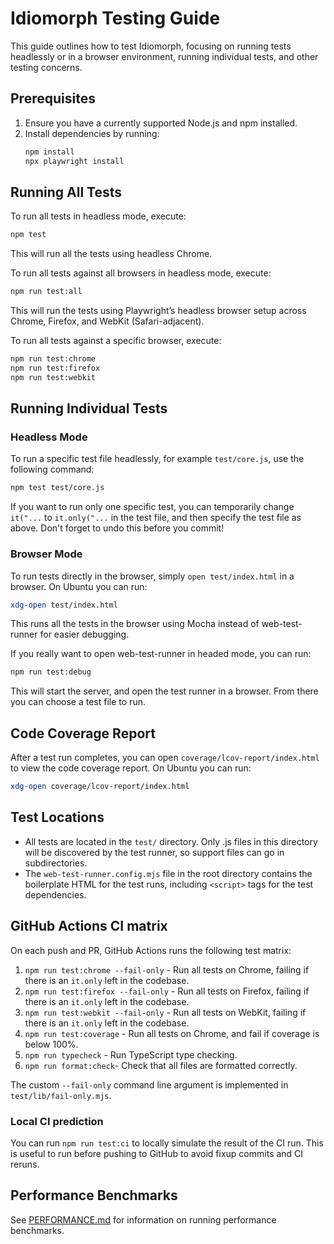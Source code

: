 # Idiomorph Testing Guide

This guide outlines how to test Idiomorph, focusing on running tests headlessly or in a browser environment, running individual tests, and other testing concerns.

## Prerequisites

1. Ensure you have a currently supported Node.js and npm installed.
2. Install dependencies by running:
   ```bash
   npm install
   npx playwright install
   ```

## Running All Tests

To run all tests in headless mode, execute:
```bash
npm test
```
This will run all the tests using headless Chrome.

To run all tests against all browsers in headless mode, execute:
```bash
npm run test:all
```
This will run the tests using Playwright’s headless browser setup across Chrome, Firefox, and WebKit (Safari-adjacent).

To run all tests against a specific browser, execute:
```bash
npm run test:chrome
npm run test:firefox
npm run test:webkit
```

## Running Individual Tests

### Headless Mode
To run a specific test file headlessly, for example `test/core.js`, use the following command:
```bash
npm test test/core.js
```
If you want to run only one specific test, you can temporarily change `it("...` to `it.only("...` in the test file, and then specify the test file as above. Don't forget to undo this before you commit!

### Browser Mode
To run tests directly in the browser, simply `open test/index.html` in a browser.
On Ubuntu you can run:
```bash
xdg-open test/index.html
```
This runs all the tests in the browser using Mocha instead of web-test-runner for easier debugging.

If you really want to open web-test-runner in headed mode, you can run:
```bash
npm run test:debug
```
This will start the server, and open the test runner in a browser. From there you can choose a test file to run.

## Code Coverage Report
After a test run completes, you can open `coverage/lcov-report/index.html` to view the code coverage report. On Ubuntu you can run:
```bash
xdg-open coverage/lcov-report/index.html
```

## Test Locations
- All tests are located in the `test/` directory. Only .js files in this directory will be discovered by the test runner, so support files can go in subdirectories.
- The `web-test-runner.config.mjs` file in the root directory contains the boilerplate HTML for the test runs, including `<script>` tags for the test dependencies.

## GitHub Actions CI matrix
On each push and PR, GitHub Actions runs the following test matrix:

1. `npm run test:chrome --fail-only` - Run all tests on Chrome, failing if there is an `it.only` left in the codebase.
2. `npm run test:firefox --fail-only` - Run all tests on Firefox, failing if there is an `it.only` left in the codebase.
3. `npm run test:webkit --fail-only` - Run all tests on WebKit, failing if there is an `it.only` left in the codebase.
4. `npm run test:coverage` - Run all tests on Chrome, and fail if coverage is below 100%.
5. `npm run typecheck` - Run TypeScript type checking.
6. `npm run format:check`- Check that all files are formatted correctly.

The custom `--fail-only` command line argument is implemented in `test/lib/fail-only.mjs`.

### Local CI prediction
You can run `npm run test:ci` to locally simulate the result of the CI run. This is useful to run before pushing to GitHub to avoid fixup commits and CI reruns.

## Performance Benchmarks
See [PERFORMANCE.md](PERFORMANCE.md) for information on running performance benchmarks.


